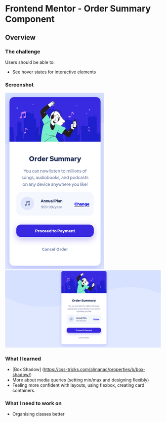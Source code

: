 # Frontend Mentor - Order Summary Component

## Overview

### The challenge

Users should be able to:

- See hover states for interactive elements

### Screenshot

![Desktop](screenshot-mobile.png)
![Mobile](screenshot-desktop.png)

### What I learned

- [Box Shadow] (https://css-tricks.com/almanac/properties/b/box-shadow/)
- More about media queries (setting min/max and designing flexibly)
- Feeling more confident with layouts, using flexbox, creating card containers.

### What I need to work on

- Organising classes better
